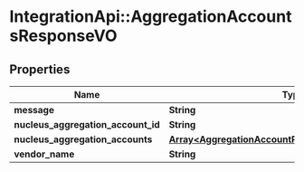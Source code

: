 # IntegrationApi::AggregationAccountsResponseVO

## Properties
Name | Type | Description | Notes
------------ | ------------- | ------------- | -------------
**message** | **String** |  | [optional] 
**nucleus_aggregation_account_id** | **String** |  | [optional] 
**nucleus_aggregation_accounts** | [**Array&lt;AggregationAccountResponseInternalObjectVO&gt;**](AggregationAccountResponseInternalObjectVO.md) |  | [optional] 
**vendor_name** | **String** |  | [optional] 


